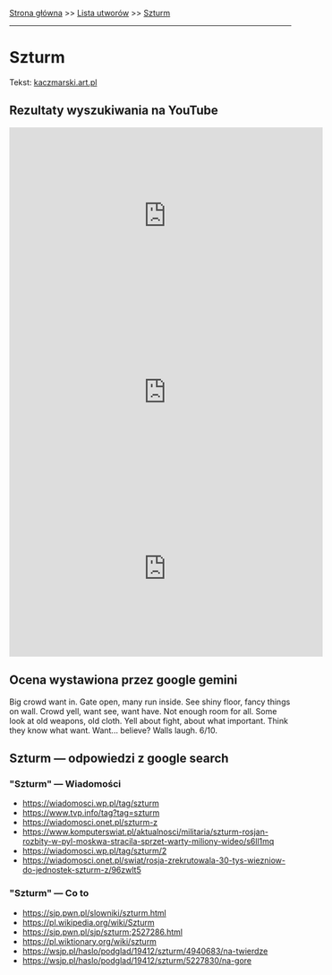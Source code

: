 [Strona główna](../index.md) >> [Lista utworów](../list.md) >> [Szturm](581.md)

---

# Szturm

Tekst: [kaczmarski.art.pl](https://www.kaczmarski.art.pl/tworczosc/wiersze/szturm/)

## Rezultaty wyszukiwania na YouTube

<iframe width="560" height="315" src="https://www.youtube.com/embed/KlPPrVCwRbY?si=IdontcarewhotheIRSsendsImnotpayingtaxes" title="YouTube video player" frameborder="0" allow="accelerometer; autoplay; clipboard-write; encrypted-media; gyroscope; picture-in-picture; web-share" referrerpolicy="strict-origin-when-cross-origin" allowfullscreen></iframe>

<iframe width="560" height="315" src="https://www.youtube.com/embed/a6AF-YdWi7k?si=IdontcarewhotheIRSsendsImnotpayingtaxes" title="YouTube video player" frameborder="0" allow="accelerometer; autoplay; clipboard-write; encrypted-media; gyroscope; picture-in-picture; web-share" referrerpolicy="strict-origin-when-cross-origin" allowfullscreen></iframe>

<iframe width="560" height="315" src="https://www.youtube.com/embed/TH52g9DOKsc?si=IdontcarewhotheIRSsendsImnotpayingtaxes" title="YouTube video player" frameborder="0" allow="accelerometer; autoplay; clipboard-write; encrypted-media; gyroscope; picture-in-picture; web-share" referrerpolicy="strict-origin-when-cross-origin" allowfullscreen></iframe>

## Ocena wystawiona przez google gemini

Big crowd want in. Gate open, many run inside. See shiny floor, fancy things on wall. Crowd yell, want see, want have. Not enough room for all. Some look at old weapons, old cloth. Yell about fight, about what important. Think they know what want. Want... believe? Walls laugh. 6/10.


## Szturm — odpowiedzi z google search

### "Szturm" — Wiadomości

- <https://wiadomosci.wp.pl/tag/szturm>
- <https://www.tvp.info/tag?tag=szturm>
- <https://wiadomosci.onet.pl/szturm-z>
- <https://www.komputerswiat.pl/aktualnosci/militaria/szturm-rosjan-rozbity-w-pyl-moskwa-stracila-sprzet-warty-miliony-wideo/s6ll1mq>
- <https://wiadomosci.wp.pl/tag/szturm/2>
- <https://wiadomosci.onet.pl/swiat/rosja-zrekrutowala-30-tys-wiezniow-do-jednostek-szturm-z/96zwlt5>

### "Szturm" — Co to

- <https://sjp.pwn.pl/slowniki/szturm.html>
- <https://pl.wikipedia.org/wiki/Szturm>
- <https://sjp.pwn.pl/sjp/szturm;2527286.html>
- <https://pl.wiktionary.org/wiki/szturm>
- <https://wsjp.pl/haslo/podglad/19412/szturm/4940683/na-twierdze>
- <https://wsjp.pl/haslo/podglad/19412/szturm/5227830/na-gore>

